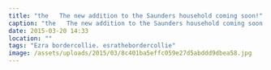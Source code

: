 ```yaml
---
title: "the   The new addition to the Saunders household coming soon!"
caption: "the   The new addition to the Saunders household coming soon!"
date: 2015-03-20 14:33
location: ""
tags: "Ezra bordercollie. esrathebordercollie"
image: /assets/uploads/2015/03/8c401ba5effc059e27d5abddd9dbea58.jpg
---
```

